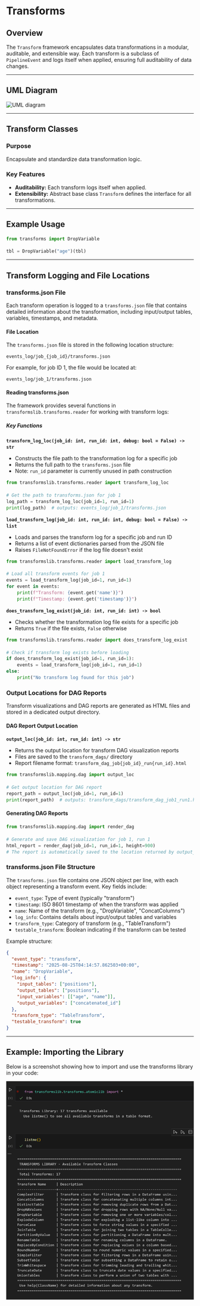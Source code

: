 # Transforms

## Overview

The `Transform` framework encapsulates data transformations in a modular, auditable, and extensible way. Each transform is a subclass of `PipelineEvent` and logs itself when applied, ensuring full auditability of data changes.

---

## UML Diagram

![UML diagram](../diagrams/transforms.png)

---

## Transform Classes

### Purpose
Encapsulate and standardize data transformation logic.

### Key Features
- **Auditability:** Each transform logs itself when applied.
- **Extensibility:** Abstract base class `Transform` defines the interface for all transformations.

---

## Example Usage

```python
from transforms import DropVariable

tbl = DropVariable("age")(tbl)
```

---

## Transform Logging and File Locations

### transforms.json File

Each transform operation is logged to a `transforms.json` file that contains detailed information about the transformation, including input/output tables, variables, timestamps, and metadata.

#### File Location

The `transforms.json` file is stored in the following location structure:
```
events_log/job_{job_id}/transforms.json
```

For example, for job ID 1, the file would be located at:
```
events_log/job_1/transforms.json
```

#### Reading transforms.json

The framework provides several functions in `transformslib.transforms.reader` for working with transform logs:

##### Key Functions

**`transform_log_loc(job_id: int, run_id: int, debug: bool = False) -> str`**
- Constructs the file path to the transformation log for a specific job
- Returns the full path to the `transforms.json` file
- Note: `run_id` parameter is currently unused in path construction

```python
from transformslib.transforms.reader import transform_log_loc

# Get the path to transforms.json for job 1
log_path = transform_log_loc(job_id=1, run_id=1)
print(log_path)  # outputs: events_log/job_1/transforms.json
```

**`load_transform_log(job_id: int, run_id: int, debug: bool = False) -> list`**
- Loads and parses the transform log for a specific job and run ID
- Returns a list of event dictionaries parsed from the JSON file
- Raises `FileNotFoundError` if the log file doesn't exist

```python
from transformslib.transforms.reader import load_transform_log

# Load all transform events for job 1
events = load_transform_log(job_id=1, run_id=1)
for event in events:
    print(f"Transform: {event.get('name')}")
    print(f"Timestamp: {event.get('timestamp')}")
```

**`does_transform_log_exist(job_id: int, run_id: int) -> bool`**
- Checks whether the transformation log file exists for a specific job
- Returns `True` if the file exists, `False` otherwise

```python
from transformslib.transforms.reader import does_transform_log_exist

# Check if transform log exists before loading
if does_transform_log_exist(job_id=1, run_id=1):
    events = load_transform_log(job_id=1, run_id=1)
else:
    print("No transform log found for this job")
```

### Output Locations for DAG Reports

Transform visualizations and DAG reports are generated as HTML files and stored in a dedicated output directory.

#### DAG Report Output Location

**`output_loc(job_id: int, run_id: int) -> str`**
- Returns the output location for transform DAG visualization reports
- Files are saved to the `transform_dags/` directory
- Report filename format: `transform_dag_job{job_id}_run{run_id}.html`

```python
from transformslib.mapping.dag import output_loc

# Get output location for DAG report
report_path = output_loc(job_id=1, run_id=1)
print(report_path)  # outputs: transform_dags/transform_dag_job1_run1.html
```

#### Generating DAG Reports

```python
from transformslib.mapping.dag import render_dag

# Generate and save DAG visualization for job 1, run 1
html_report = render_dag(job_id=1, run_id=1, height=900)
# The report is automatically saved to the location returned by output_loc()
```

### transforms.json File Structure

The `transforms.json` file contains one JSON object per line, with each object representing a transform event. Key fields include:

- `event_type`: Type of event (typically "transform")
- `timestamp`: ISO 8601 timestamp of when the transform was applied
- `name`: Name of the transform (e.g., "DropVariable", "ConcatColumns")
- `log_info`: Contains details about input/output tables and variables
- `transform_type`: Category of transform (e.g., "TableTransform")
- `testable_transform`: Boolean indicating if the transform can be tested

Example structure:
```json
{
  "event_type": "transform",
  "timestamp": "2025-08-25T04:14:57.862503+00:00",
  "name": "DropVariable",
  "log_info": {
    "input_tables": ["positions"],
    "output_tables": ["positions"],
    "input_variables": [["age", "name"]],
    "output_variables": ["concatenated_id"]
  },
  "transform_type": "TableTransform",
  "testable_transform": true
}
```

---

## Example: Importing the Library

Below is a screenshot showing how to import and use the transforms library in your code:

![Example: Importing the library](https://raw.githubusercontent.com/uaineteine/transforms_framework/refs/heads/master/docs/screenshots/example_importing%20library.PNG)

